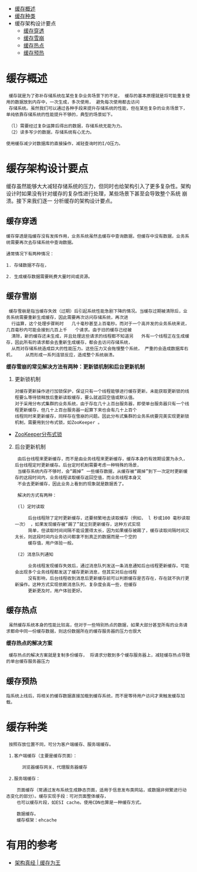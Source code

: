 * [缓存概述](#缓存概述)
* [缓存种类](#缓存种类)
* 缓存架构设计要点
  * [缓存穿透](#缓存穿透)
  * [缓存雪崩](#缓存雪崩)
  * [缓存热点](#缓存热点)
  * [缓存预热](#缓存预热)

# 缓存概述 
     
     缓存就是为了弥补存储系统在某些复杂业务场景下的不足， 缓存的基本原理就是将可能重复使用的数据放到内存中，一次生成，多次使用， 避免每次使用都去访问
     存储系统。虽然我们可以通过各种手段来提升存储系统的性能，但在某些复杂的业务场景下，单纯依靠存储系统的性能提升不够的，典型的场景如下。
     
     （l）需要经过复杂运算后得出的数据，存储系统无能为力。
     （2）读多写少的数据，存储系统有心无力。
     
    使用缓存减少对数据库的直接操作，减轻查询时的I/O压力。
    
# 缓存架构设计要点

   缓存虽然能够大大减轻存储系统的压力，但同时也给架构引入了更多复杂性。架构设计时如果没有针对缓存的复杂性进行处理，某些场景下甚至会导致整个系统
   崩溃。接下来我们逐一 分析缓存的架构设计要点。    

## 缓存穿透

    缓存穿透是指缓存没有发挥作用，业务系统虽然去缓存中查询数据，但缓存中没有数据，业务系统需要再次去存储系统中查询数据。
    
    通常情况下有两种情况： 
    
    1. 存储数据不存在，
    
    2. 生成缓存数据需要耗费大量时间或资源。

## 缓存雪崩

     ﻿缓存雪崩是指当缓存失效（过期）后引起系统性能急剧下降的情况。当缓存过期被清除后，业务系统需要重新生成缓存，因此需要再次访问存储系统，再次进
      行运算，这个处理步骤耗时	 几十毫秒甚至上百毫秒。而对于一个高并发的业务系统来说，几百毫秒内可能会接到几百上千	 个请求。由于旧的缓存己经被
      清除，新的缓存还未生成，并且处理这些请求的线程都不知道另	 外有一个线程正在生成缓存，因此所有的请求都会去重新生成缓存，都会去访问存储系统，
      从而对存储系统造成巨大的性能压力。这些压力又会拖慢整个系统， 严重的会造成数据库右机，	 从而形成一系列连锁反应，造成整个系统崩溃。	 

**缓存雪崩的常见解决方法有两种：更新锁机制和后台更新机制**
  
  1. 更新锁机制
           
         对缓存更新操作进行加锁保护，保证只有一个线程能够进行缓存更新，未能获取更新锁的线程要么等待锁释放后重新读取缓存，要么就返回空值或默认值。
         对于采用分布式集群的业务系统，由于存在几十上百台服务器，即使单台服务器只有一个线程更新缓存，但几十上百台服务器一起算下来也会有几十上百个
         线程同时来更新缓存，同样存在雪崩的问题。因此分布式集群的业务系统要完美实现更新锁机制，需要用到分布式锁，如ZooKeeper 。
  
  * [ZooKeeper分布式锁]()
  
  2. 后台更新机制

          由后台线程来更新缓存，而不是由业务线程来更新缓存，缓存本身的有效期设置为永久，后台线程定时更新缓存。后台定时机制需要考虑一种特殊的场景，
          当缓存系统内存不够时，会“踢掉” 一些缓存数据，从缓存被“踢掉”到下一次定时更新缓存的这段时间内，业务线程读取缓存返回空值，而业务线程本身又
          不会去更新缓存，因此业务上看到的现象就是数据丢了。
          
          解决的方式有两种：
          
          (l）定时读取
          
              后台线程除了定时更新缓存，还要频繁地去读取缓存（例如， l 秒或100 毫秒读取一次） ，如果发现缓存被“踢了”就立刻更新缓存，这种方式实现
              简单，但读取时间间隔不能设置得太长，因为如果缓存被踢了，缓存读取间隔时间又太长，则这段时间内业务访问都拿不到真正的数据而是一个空的
              缓存值，用户体验一般。
          
          (2）消息队列通知
               
              业务线程发现缓存失效后，通过消息队列发送一条消息通知后台线程更新缓存。可能会出现多个业务线程都发送了缓存更新消息，但其实对后台线程
              没有影响，后台线程收到消息后更新缓存前可以判断缓存是否存在，存在就不执行更新操作。这种方式实现依赖消息队列，复杂度会高一些，但缓存
              更新更及时，用户体验更好。


## 缓存热点

     虽然缓存系统本身的性能比较高，但对于一些特别热点的数据，如果大部分甚至所有的业务请求都命中同一份缓存数据，则这份数据所在的缓存服务器的压力也很大

**缓存热点的解决方案**

     缓存热点的解决方案就是复制多份缓存， 将请求分散到多个缓存服务器上，减轻缓存热点导致的单台缓存服务器压力

## 缓存预热

    指系统上线后，将相关的缓存数据直接加载到缓存系统，而不是等待用户访问才来触发缓存加载。

# 缓存种类

     按照存放位置不同，可分为客户端缓存、服务端缓存。

     1.客户端缓存（主要是缓存页面）：

          浏览器缓存网关、代理服务器缓存

     2.服务端缓存：

        页面缓存（常通过发布系统生成静态页面，适用于信息发布类网站，或数据非频繁进行动态变化的部分）。缓存实现手段：可对页面整体缓存，
        也可以缓存片段，如ESI cache。使用CDN也算是一种缓存方式。

        数据缓存。
        缓存框架：ehcache



# 有用的参考

* [架构真经 | 缓存为王](https://blog.csdn.net/qq_35246620/article/details/70234185)

